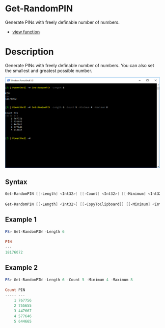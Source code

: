 # Get-RandomPIN

Generate PINs with freely definable number of numbers.

* [view function](https://github.com/BornToBeRoot/PowerShell/blob/master/Module/LazyAdmin/Functions/Other/Get-RandomPIN.ps1)

# Description

Generate PINs with freely definable number of numbers. You can also set the smallest and greatest possible number. 

![Screenshot](Images/Get-RandomPIN.png?raw=true "Get-RandomPIN")

## Syntax 

```powershell
Get-RandomPIN [[-Length] <Int32>] [[-Count] <Int32>] [[-Minimum] <Int32>] [[-Maximum] <Int32>] [<CommonParameters>]

Get-RandomPIN [[-Length] <Int32>] [[-CopyToClipboard]] [[-Minimum] <Int32>] [[-Maximum] <Int32>] [<CommonParameters>]
```

## Example 1

```powershell
PS> Get-RandomPIN -Length 6

PIN
---
18176072

```

## Example 2

```powershell
PS> Get-RandomPIN -Length 6 -Count 5 -Minimum 4 -Maximum 8

Count PIN
----- ---
    1 767756
    2 755655
    3 447667
    4 577646
    5 644665
```